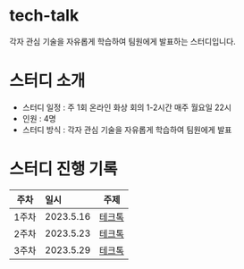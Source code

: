 # tech-talk
각자 관심 기술을 자유롭게 학습하여 팀원에게 발표하는 스터디입니다.

# 스터디 소개
- 스터디 일정 : 주 1회 온라인 화상 회의 1-2시간 매주 월요일 22시
- 인원 : 4명
- 스터디 방식 : 각자 관심 기술을 자유롭게 학습하여 팀원에게 발표
    
# 스터디 진행 기록
|주차|일시|주제|
|:---:|:---|:---:|
|1주차|2023.5.16|[테크톡](https://github.com/happy-developers/tech-talk/issues/1)  
|2주차|2023.5.23|[테크톡](https://github.com/happy-developers/tech-talk/issues/4)
|3주차|2023.5.29|[테크톡](https://github.com/happy-developers/tech-talk/issues/6)
